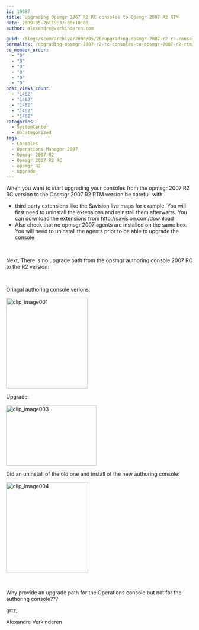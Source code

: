 ```yaml
---
id: 19687
title: Upgrading Opsmgr 2007 R2 RC consoles to Opsmgr 2007 R2 RTM
date: 2009-05-26T19:37:00+10:00
author: alexandre@verkinderen.com

guid: /blogs/scom/archive/2009/05/26/upgrading-opsmgr-2007-r2-rc-consoles-to-opsmgr-2007-r2-rtm.aspx
permalink: /upgrading-opsmgr-2007-r2-rc-consoles-to-opsmgr-2007-r2-rtm/
sc_member_order:
  - "0"
  - "0"
  - "0"
  - "0"
  - "0"
  - "0"
post_views_count:
  - "1462"
  - "1462"
  - "1462"
  - "1462"
  - "1462"
categories:
  - SystemCenter
  - Uncategorized
tags:
  - Consoles
  - Operations Manager 2007
  - Opmsgr 2007 R2
  - Opmsgr 2007 R2 RC
  - opsmgr R2
  - upgrade
---
```

When you want to start upgrading your consoles from the opmsgr 2007 R2 RC version to the Opsmgr 2007 R2 RTM version be carefull with:

  * third party extensions like the Savision live maps for example. You will first need to uninstall the extensions and reinstall them afterwarts. You can download the extensions from <http://savision.com/download>
  * Also check that no opmsgr 2007 agents are installed on the same box. You will need to uninstall the agents prior to be able to upgrade the console

&nbsp;

Next, There is no upgrade path from the opsmgr authoring console 2007 RC to the R2 version:

&nbsp;

Oringal authoring console verions:

[<img height="244" width="220" src="http://scug.be/scom/files/2012/06/clip_image001_thumb_43834B61.jpg" alt="clip_image001" border="0" style="border-right: 0px;border-top: 0px;border-left: 0px;border-bottom: 0px" />](http://scug.be/scom/files/2012/06/clip_image001_38C5F40C.jpg)

Upgrade:

[<img height="163" width="244" src="http://scug.be/scom/files/2012/06/clip_image003_thumb_62C5F234.jpg" alt="clip_image003" border="0" style="border-right: 0px;border-top: 0px;border-left: 0px;border-bottom: 0px" />](http://scug.be/scom/files/2012/06/clip_image003_1C49022C.jpg)

Did an uninstall of the old one and install of the new authoring console:

[<img height="244" width="221" src="http://scug.be/scom/files/2012/06/clip_image004_thumb_2223A5C5.jpg" alt="clip_image004" border="0" style="border-right: 0px;border-top: 0px;border-left: 0px;border-bottom: 0px" />](http://scug.be/scom/files/2012/06/clip_image004_17664E70.jpg)

&nbsp;

Why provide an upgrade path for the Operations console but not for the authoring console???

grtz,

Alexandre Verkinderen

